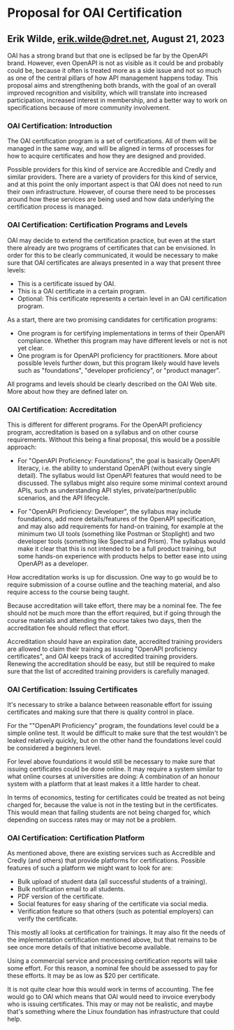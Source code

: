 # Proposal for OAI Certification

## Erik Wilde, erik.wilde@dret.net, August 21, 2023

OAI has a strong brand but that one is eclipsed be far by the OpenAPI brand. However, even OpenAPI is not as visible as it could be and probably could be, because it often is treated more as a side issue and not so much as one of the central pillars of how API management happens today. This proposal aims and strengthening both brands, with the goal of an overall improved recognition and visibility, which will translate into increased participation, increased interest in membership, and a better way to work on specifications because of more community involvement.


### OAI Certification: Introduction

The OAI certification program is a set of certifications. All of them will be managed in the same way, and will be aligned in terms of processes for how to acquire certificates and how they are designed and provided.

Possible providers for this kind of service are Accredible and Credly and similar providers. There are a variety of providers for this kind of service, and at this point the only important aspect is that OAI does not need to run their own infrastructure. However, of course there need to be processes around how these services are being used and how data underlying the certification process is managed.


### OAI Certification: Certification Programs and Levels

OAI may decide to extend the certification practice, but even at the start there already are two programs of certificates that can be envisioned. In order for this to be clearly communicated, it would be necessary to make sure that OAI certificates are always presented in a way that present three levels:

- This is a certificate issued by OAI.
- This is a OAI certificate in a certain program.
- Optional: This certificate represents a certain level in an OAI certification program.

As a start, there are two promising candidates for certification programs:

- One program is for certifying implementations in terms of their OpenAPI compliance. Whether this program may have different levels or not is not yet clear.
- One program is for OpenAPI proficiency for practitioners. More about possible levels further down, but this program likely would have levels such as "foundations", "developer proficiency", or "product manager".

All programs and levels should be clearly described on the OAI Web site. More about how they are defined later on.


### OAI Certification: Accreditation

This is different for different programs. For the OpenAPI proficiency program, accreditation is based on a syllabus and on other course requirements. Without this being a final proposal, this would be a possible approach:

- For "OpenAPI Proficiency: Foundations", the goal is basically OpenAPI literacy, i.e. the ability to understand OpenAPI (without every single detail). The syllabus would list OpenAPI features that would need to be discussed. The syllabus might also require some minimal context around APIs, such as understanding API styles, private/partner/public scenarios, and the API lifecycle.

- For "OpenAPI Proficiency: Developer", the syllabus may include foundations, add more details/features of the OpenAPI specification, and may also add requirements for hand-on training, for example at the minimum two UI tools (something like Postman or Stoplight) and two developer tools (something like Spectral and Prism). The syllabus would make it clear that this is not intended to be a full product training, but some hands-on experience with products helps to better ease into using OpenAPI as a developer.

How accreditation works is up for discussion. One way to go would be to require submission of a course outline and the teaching material, and also require access to the course being taught. 

Because accreditation will take effort, there may be a nominal fee. The fee should not be much more than the effort required, but if going through the course materials and attending the course takes two days, then the accreditation fee should reflect that effort.

Accreditation should have an expiration date, accredited training providers are allowed to claim their training as issuing "OpenAPI proficiency certificates", and OAI keeps track of accredited training providers. Renewing the accreditation should be easy, but still be required to make sure that the list of accredited training providers is carefully managed.


### OAI Certification: Issuing Certificates

It's necessary to strike a balance between reasonable effort for issuing certificates and making sure that there is quality control in place.

For the ""OpenAPI Proficiency" program, the foundations level could be a simple online test. It would be difficult to make sure that the test wouldn't be leaked relatively quickly, but on the other hand the foundations level could be considered a beginners level.

For level above foundations it would still be necessary to make sure that issuing certificates could be done online. It may require a system similar to what online courses at universities are doing: A combination of an honour system with a platform that at least makes it a little harder to cheat.

In terms of economics, testing for certificates could be treated as not being charged for, because the value is not in the testing but in the certificates. This would mean that failing students are not being charged for, which depending on success rates may or may not be a problem.


### OAI Certification: Certification Platform

As mentioned above, there are existing services such as Accredible and Credly (and others) that provide platforms for certifications. Possible features of such a platform we might want to look for are:

- Bulk upload of student data (all successful students of a training).
- Bulk notification email to all students.
- PDF version of the certificate.
- Social features for easy sharing of the certificate via social media.
- Verification feature so that others (such as potential employers) can verify the certificate.

This mostly all looks at certification for trainings. It may also fit the needs of the implementation certification mentioned above, but that remains to be see once more details of that initiative become available.

Using a commercial service and processing certification reports will take some effort. For this reason, a nominal fee should be assessed to pay for these efforts. It may be as low as $20 per certificate.

It is not quite clear how this would work in terms of accounting. The fee would go to OAI which means that OAI would need to invoice everybody who is issuing certificates. This may or may not be realistic, and maybe that's something where the Linux foundation has infrastructure that could help.
